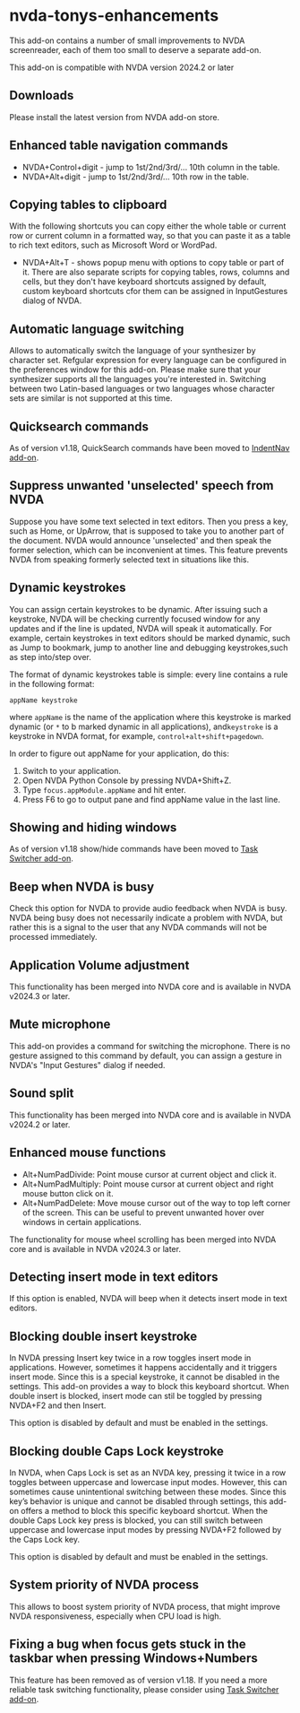 # nvda-tonys-enhancements
This add-on contains a number of small improvements to NVDA screenreader, each of them too small to deserve a separate add-on.

This add-on is compatible with NVDA version 2024.2 or later

## Downloads

Please install the latest version from NVDA add-on store.

## Enhanced table navigation commands
* NVDA+Control+digit - jump to 1st/2nd/3rd/... 10th column in the table.
* NVDA+Alt+digit - jump to 1st/2nd/3rd/... 10th row in the table.

## Copying tables to clipboard

With the following shortcuts you can copy either the whole table or current row or current column in a formatted way, so that you can paste it as a table to rich text editors, such as Microsoft Word or WordPad.
- NVDA+Alt+T - shows popup menu with options to copy table or part of it.
There are also separate scripts for copying tables, rows, columns and cells, but they don't have keyboard shortcuts  assigned by default, custom keyboard shortcuts cfor them can be assigned in InputGestures dialog of NVDA.

## Automatic language switching
Allows to automatically switch the language of your synthesizer by character set. Refgular expression for every language can be configured in the preferences window for this add-on. Please make sure that your synthesizer supports all the languages you're interested in. Switching between two Latin-based languages or two languages whose character sets are similar is not supported at this time.

## Quicksearch commands

As of version v1.18, QuickSearch commands have been moved to [IndentNav add-on](https://github.com/mltony/nvda-indent-nav).

## Suppress unwanted 'unselected' speech from NVDA

Suppose you have some text selected in text editors. Then you press a key, such as Home, or UpArrow, that is supposed to take you to another part of the document. NVDA would announce 'unselected' and then speak the former selection, which can be inconvenient at times. This feature prevents NVDA from speaking formerly selected text in situations like this.

## Dynamic keystrokes

You can assign certain keystrokes to be dynamic. After issuing such a keystroke, NVDA will be checking currently focused window for any updates and if the line is updated, NVDA will speak it automatically. For example, certain keystrokes in text editors should be marked dynamic, such as Jump to bookmark, jump to another line and debugging keystrokes,such as step into/step over.

The format of dynamic keystrokes table is simple: every line contains a rule in the following format:
```
appName keystroke
```
where `appName` is the name of the application where this keystroke is marked dynamic (or `*` to b marked dynamic in all applications), and`keystroke` is a keystroke in NVDA format, for example, `control+alt+shift+pagedown`.

In order to figure out appName for your application, do this:

1. Switch to your application.
2. Open NVDA Python Console by pressing NVDA+Shift+Z.
3. Type `focus.appModule.appName` and hit enter.
4. Press F6 to go to output pane and find appName value in the last line.

## Showing and hiding windows

As of version v1.18 show/hide commands have been moved to [Task Switcher add-on](https://github.com/mltony/nvda-task-switcher).

## Beep when NVDA is busy

Check this option for NVDA to provide audio feedback when NVDA is busy. NVDA being busy does not necessarily indicate a problem with NVDA, but rather this is a signal to the user that any NVDA commands will not be processed immediately.

## Application Volume adjustment

This functionality has been merged into NVDA core and is available in NVDA v2024.3 or later.

## Mute microphone

This add-on provides a command for switching the microphone. There is no gesture assigned to this command by default, you can assign a gesture in NVDA's "Input Gestures" dialog if needed.

## Sound split

This functionality has been merged into NVDA core and is available in NVDA v2024.2 or later.

## Enhanced mouse functions

* Alt+NumPadDivide: Point mouse cursor at current object and click it.
* Alt+NumPadMultiply: Point mouse cursor at current object and right mouse button click on it.
* Alt+NumPadDelete: Move mouse cursor out of the way to top left corner of the screen. This can be useful to prevent unwanted hover over windows in certain applications.

The functionality for mouse wheel scrolling has been merged into NVDA core and is available in NVDA v2024.3 or later.

## Detecting insert mode in text editors

If this option is enabled, NVDA will beep when it detects insert mode in text editors.

## Blocking double insert keystroke

In NVDA pressing Insert key twice in a row toggles insert mode in applications. However, sometimes it happens accidentally and it triggers insert mode. Since this is a special keystroke, it cannot be disabled in the settings. This add-on provides a way to block this keyboard shortcut. When double insert is blocked, insert mode can stil be toggled by pressing NVDA+F2 and then Insert. 

This option is disabled by default and must be enabled in the settings.

## Blocking double Caps Lock keystroke

In NVDA, when Caps Lock is set as an NVDA key, pressing it twice in a row toggles between uppercase and lowercase input modes. However, this can sometimes cause unintentional switching between these modes. Since this key’s behavior is unique and cannot be disabled through settings, this add-on offers a method to block this specific keyboard shortcut. When the double Caps Lock key press is blocked, you can still switch between uppercase and lowercase input modes by pressing NVDA+F2 followed by the Caps Lock key. 

This option is disabled by default and must be enabled in the settings.

## System priority of NVDA process

This allows to boost system priority of NVDA process, that might improve NVDA responsiveness, especially when CPU load is high.

## Fixing a bug when focus gets stuck in the taskbar when pressing Windows+Numbers

This feature has been removed as of version v1.18. If you need a more reliable task switching functionality, please consider using [Task Switcher add-on](https://github.com/mltony/nvda-task-switcher).
